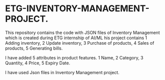 # ETG-INVENTORY-MANAGEMENT-PROJECT.
This repository contains the code with JSON files of Inventory Management which is created during ETG internship of AI/ML
his project contains 1 Adding inventory, 2 Update inventory, 3 Purchase of products, 4 Sales of products, 5 Generating bills.

I have added 5 attributes in product features. 1 Name, 2 Category, 3 Quantity, 4 Price, 5 Expiry Date.

I have used Json files in Inventory Management project.
